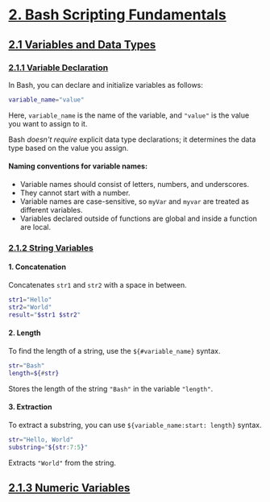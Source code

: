 # [2. Bash Scripting Fundamentals](#2-bash-scripting-fundamentals)

## [2.1 Variables and Data Types](#21-variables-and-data-types)

### [2.1.1 Variable Declaration](#211-variable-declaration)

In Bash, you can declare and initialize variables as follows:

```bash
variable_name="value"
```

Here,
`variable_name` is the name of the variable, and
`"value"` is the value you want to assign to it.

Bash _doesn't require_ explicit data type declarations; it determines the data type based on the value you assign.

#### Naming conventions for variable names:

- Variable names should consist of letters, numbers, and underscores.
- They cannot start with a number.
- Variable names are case-sensitive, so `myVar` and `myvar` are treated as different variables.
- Variables declared outside of functions are global and inside a function are local.

### [2.1.2 String Variables](#212-string-variables)

#### 1. Concatenation

Concatenates `str1` and `str2` with a space in between.

```bash
str1="Hello"
str2="World"
result="$str1 $str2"
```

#### 2. Length

To find the length of a string, use the `${#variable_name}` syntax.

```bash
str="Bash"
length=${#str}
```

Stores the length of the string `"Bash"` in the variable `"length"`.

#### 3. Extraction

To extract a substring, you can use `${variable_name:start: length}` syntax.

```bash
str="Hello, World"
substring="${str:7:5}"
```

Extracts `"World"` from the string.

## [2.1.3 Numeric Variables]()
